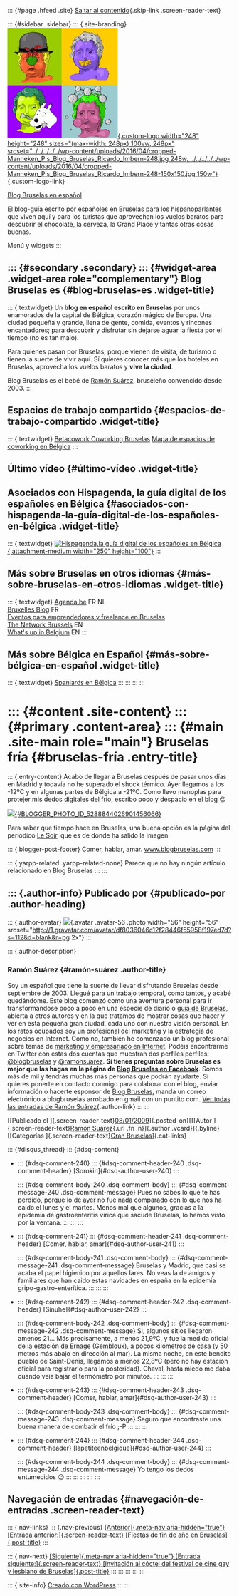 ::: {#page .hfeed .site}
[Saltar al
contenido](../../../../../index.html?p=218#content){.skip-link
.screen-reader-text}

::: {#sidebar .sidebar}
::: {.site-branding}
[![](../../../../../wp-content/uploads/2016/04/cropped-Manneken_Pis_Blog_Bruselas_Ricardo_Imbern-248.jpg){.custom-logo
width="248" height="248" sizes="(max-width: 248px) 100vw, 248px"
srcset="../../../../../wp-content/uploads/2016/04/cropped-Manneken_Pis_Blog_Bruselas_Ricardo_Imbern-248.jpg 248w, ../../../../../wp-content/uploads/2016/04/cropped-Manneken_Pis_Blog_Bruselas_Ricardo_Imbern-248-150x150.jpg 150w"}](../../../../../index.html){.custom-logo-link}

[Blog Bruselas en español](../../../../../index.html)

El blog-guía escrito por españoles en Bruselas para los hispanoparlantes
que viven aquí y para los turistas que aprovechan los vuelos baratos
para descubrir el chocolate, la cerveza, la Grand Place y tantas otras
cosas buenas.

Menú y widgets
:::

::: {#secondary .secondary}
::: {#widget-area .widget-area role="complementary"}
Blog Bruselas es {#blog-bruselas-es .widget-title}
----------------

::: {.textwidget}
Un **blog en español escrito en Bruselas** por unos enamorados de la
capital de Bélgica, corazón mágico de Europa. Una ciudad pequeña y
grande, llena de gente, comida, eventos y rincones encantadores; para
descubrir y disfrutar sin dejarse aguar la fiesta por el tiempo (no es
tan malo).

Para quienes pasan por Bruselas, porque vienen de visita, de turismo o
tienen la suerte de vivir aquí. Sí quieres conocer más que los hoteles
en Bruselas, aprovecha los vuelos baratos y **vive la ciudad**.

Blog Bruselas es el bebé de [Ramón Suárez](http://www.ramonsuarez.com),
bruseleño convencido desde 2003.
:::

Espacios de trabajo compartido {#espacios-de-trabajo-compartido .widget-title}
------------------------------

::: {.textwidget}
[Betacowork Coworking Bruselas](http://www.betacowork.com) [Mapa de
espacios de coworking en Bélgica](http://coworkingbelgium.com)
:::

Último vídeo {#último-vídeo .widget-title}
------------

Asociados con Hispagenda, la guía digital de los españoles en Bélgica {#asociados-con-hispagenda-la-guía-digital-de-los-españoles-en-bélgica .widget-title}
---------------------------------------------------------------------

::: {.textwidget}
[![Hispagenda,la guía digital de los españoles en
Bélgica](../../../../../wp-content/uploads/2010/04/Hispagenda-250px.gif "Hispagenda, la guía digital de los españoles en Bélgica"){.attachment-medium
width="250" height="100"}](http://www.hispagenda.com)
:::

Más sobre Bruselas en otros idiomas {#más-sobre-bruselas-en-otros-idiomas .widget-title}
-----------------------------------

::: {.textwidget}
[Agenda.be](http://www.agenda.be) FR NL\
[Bruxelles Blog](http://www.bxlblog.be/) FR\
[Eventos para emprendedores y freelance en
Bruselas](http://www.betacowork.com/events/)\
[The Network
Brussels](http://groups.yahoo.com/group/TheNetworkBrussels/) EN\
[What\'s up in Belgium](http://www.whatsupin.be/) EN
:::

Más sobre Bélgica en Español {#más-sobre-bélgica-en-español .widget-title}
----------------------------

::: {.textwidget}
[Spaniards en Bélgica](http://www.spaniards.es/paises/belgica)
:::
:::
:::
:::

::: {#content .site-content}
::: {#primary .content-area}
::: {#main .site-main role="main"}
Bruselas fría {#bruselas-fría .entry-title}
=============

::: {.entry-content}
Acabo de llegar a Bruselas después de pasar unos días en Madrid y
todavía no he superado el shock térmico. Ayer llegamos a los -12ºC y en
algunas partes de Bélgica a -21ºC. Como llevo manoplas para protejer mis
dedos digitales del frío, escribo poco y despacio en el blog 😉

[![](http://2.bp.blogspot.com/_m9ESRqvSnjc/SWW_nvfoZMI/AAAAAAAAB8c/YphlpftGN74/s320/Frio+en+Bruselas.jpg){#BLOGGER_PHOTO_ID_5288844026901456066}](http://2.bp.blogspot.com/_m9ESRqvSnjc/SWW_nvfoZMI/AAAAAAAAB8c/YphlpftGN74/s1600-h/Frio+en+Bruselas.jpg)

Para saber que tiempo hace en Bruselas, una buena opción es la página
del periódico [Le Soir](http://meteo.lesoir.be), que es de donde ha
salido la imagen.

::: {.blogger-post-footer}
Comer, hablar, amar. www.blogbruselas.com
:::

::: {.yarpp-related .yarpp-related-none}
Parece que no hay ningún artículo relacionado en Blog Bruselas
:::
:::

::: {.author-info}
Publicado por {#publicado-por .author-heading}
-------------

::: {.author-avatar}
![](http://1.gravatar.com/avatar/df8036046c12f28446f55958f197ed7d?s=56&d=blank&r=pg){.avatar
.avatar-56 .photo width="56" height="56"
srcset="http://1.gravatar.com/avatar/df8036046c12f28446f55958f197ed7d?s=112&d=blank&r=pg 2x"}
:::

::: {.author-description}
### Ramón Suárez {#ramón-suárez .author-title}

Soy un español que tiene la suerte de llevar disfrutando Bruselas desde
septiembre de 2003. Llegué para un trabajo temporal, como tantos, y
acabé quedándome. Este blog comenzó como una aventura personal para ir
transformándose poco a poco en una especie de diario o [guía de
Bruselas](../../../../../index.html), abierta a otros autores y en la
que tratamos de mostrar cosas que hacer y ver en esta pequeña gran
ciudad, cada uno con nuestra visión personal. En los ratos ocupados soy
un profesional del marketing y la estrategia de negocios en Internet.
Como no, también he comenzado un blog profesional sobre temas de
[marketing y empresariado en Internet](http://ramonsuarez.com). Podéis
encontrarme en Twitter con estas dos cuentas que muestran dos perfiles
perfiles: [\@blogbruselas](http://twitter.com/blogbruselas) y
[\@ramonsuarez](http://twitter.com/ramonsuarez). **Sí tienes preguntas
sobre Bruselas es mejor que las hagas en la página de [Blog Bruselas en
Facebook](http://www.facebook.com/blogbruselas)**. Somos más de mil y
tendrás muchas más personas que podrán ayudarte. Si quieres ponerte en
contacto conmigo para colaborar con el blog, enviar información o
hacerte esponsor de [Blog Bruselas](../../../../../index.html), manda un
correo electrónico a blogbruselas arrobado en gmail con un puntito com.
[Ver todas las entradas de Ramón
Suárez](../../../../2010/04/30/index.html?author=2){.author-link}
:::
:::

[[Publicado el
]{.screen-reader-text}[08/01/2009](../../../../../index.html?p=218)]{.posted-on}[[[Autor
]{.screen-reader-text}[Ramón
Suárez](../../../../2010/04/30/index.html?author=2){.url .fn
.n}]{.author .vcard}]{.byline}[[Categorías ]{.screen-reader-text}[Gran
Bruselas](../../../../category/gran-bruselas/index.html)]{.cat-links}

::: {#disqus_thread}
::: {#dsq-content}
-   ::: {#dsq-comment-240}
    ::: {#dsq-comment-header-240 .dsq-comment-header}
    [Sorokin]{#dsq-author-user-240}
    :::

    ::: {#dsq-comment-body-240 .dsq-comment-body}
    ::: {#dsq-comment-message-240 .dsq-comment-message}
    Pues no sabes lo que te has perdido, porque lo de ayer no fué nada
    comparado con lo que nos ha caído el lunes y el martes. Menos mal
    que algunos, gracias a la epidemia de gastroenteritis vírica que
    sacude Bruselas, lo hemos visto por la ventana.
    :::
    :::
    :::

-   ::: {#dsq-comment-241}
    ::: {#dsq-comment-header-241 .dsq-comment-header}
    [Comer, hablar, amar]{#dsq-author-user-241}
    :::

    ::: {#dsq-comment-body-241 .dsq-comment-body}
    ::: {#dsq-comment-message-241 .dsq-comment-message}
    Bruselas y Madrid, que casi se acaba el papel higienico por aquellos
    lares. No veas la de amigos y familiares que han caido estas
    navidades en españa en la epidemia gripo-gastro-enterítica.
    :::
    :::
    :::

-   ::: {#dsq-comment-242}
    ::: {#dsq-comment-header-242 .dsq-comment-header}
    [Sinuhe]{#dsq-author-user-242}
    :::

    ::: {#dsq-comment-body-242 .dsq-comment-body}
    ::: {#dsq-comment-message-242 .dsq-comment-message}
    Si, algunos sitios llegaron amenos 21... Más precisamente, a menos
    21,9ºC, y fue la medida oficial de la estación de Ernage (Gembloux),
    a pocos kilómetros de casa (y 50 metros más abajo en dirección al
    mar). La misma noche, en este bendito pueblo de Saint-Denis,
    llegamos a menos 22,8ºC (pero no hay estación oficial para
    registrarlo para la posteridad). Chaval, hasta miedo me daba cuando
    veía bajar el termómetro por minutos.
    :::
    :::
    :::

-   ::: {#dsq-comment-243}
    ::: {#dsq-comment-header-243 .dsq-comment-header}
    [Comer, hablar, amar]{#dsq-author-user-243}
    :::

    ::: {#dsq-comment-body-243 .dsq-comment-body}
    ::: {#dsq-comment-message-243 .dsq-comment-message}
    Seguro que encontraste una buena manera de combatir el frío ;-P
    :::
    :::
    :::

-   ::: {#dsq-comment-244}
    ::: {#dsq-comment-header-244 .dsq-comment-header}
    [lapetiteenbelgique]{#dsq-author-user-244}
    :::

    ::: {#dsq-comment-body-244 .dsq-comment-body}
    ::: {#dsq-comment-message-244 .dsq-comment-message}
    Yo tengo los dedos entumecidos 😉
    :::
    :::
    :::
:::
:::

Navegación de entradas {#navegación-de-entradas .screen-reader-text}
----------------------

::: {.nav-links}
::: {.nav-previous}
[[Anterior]{.meta-nav aria-hidden="true"} [Entrada
anterior:]{.screen-reader-text} [Fiestas de fin de año en
Bruselas]{.post-title}](../../../../../index.html?p=217)
:::

::: {.nav-next}
[[Siguiente]{.meta-nav aria-hidden="true"} [Entrada
siguiente:]{.screen-reader-text} [Invitación al cóctel del festival de
cine gay y lesbiano de
Bruselas]{.post-title}](../../../../../index.html?p=219)
:::
:::
:::
:::
:::

::: {.site-info}
[Creado con WordPress](https://es.wordpress.org/)
:::
:::
